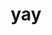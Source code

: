 ---
category: 3-letters
denotation: null
name: yay
reference_link: https://www.etymonline.com/word/yay
root_language: null
root_name: null
title: yay
type: free
word_sums:
- respelling: yay
  sum: 'Yay + '
---